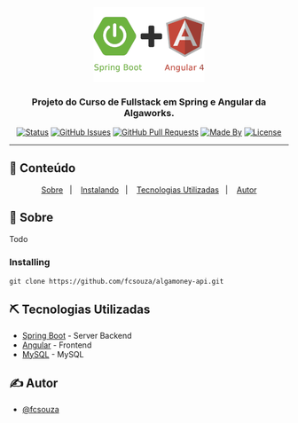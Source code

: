 <p align="center">
  <a href="" rel="noopener">
 <img width=200px src=".github/logo.png" alt="Project logo"></a>
</p>

<h3 align="center">Projeto do Curso de Fullstack em Spring e Angular da Algaworks.</h3>

<div align="center">

[![Status](https://img.shields.io/badge/status-active-success.svg)]()
[![GitHub Issues](https://img.shields.io/github/languages/count/fcsouza/algamoney-api)]()
[![GitHub Pull Requests](https://img.shields.io/github/last-commit/fcsouza/algamoney-api)]()
[![Made By](https://img.shields.io/badge/Made%20By-Fabricio%20Cavalcante-brightgreen)]()
[![License](https://img.shields.io/badge/license-MIT-blue.svg)](/LICENSE)

</div>

---

## 📝 Conteúdo
<p align="center">
<a href="#about">Sobre</a>&nbsp;&nbsp;&nbsp;|&nbsp;&nbsp;&nbsp;
<a href="#installing">Instalando</a>&nbsp;&nbsp;&nbsp;|&nbsp;&nbsp;&nbsp;
<a href="#built_using">Tecnologias Utilizadas</a>&nbsp;&nbsp;&nbsp;|&nbsp;&nbsp;&nbsp;
<a href="#authors">Autor</a>
</p>


## 🧐 Sobre <a name = "about"></a>
Todo
 
### Installing <a name = "installing"></a>

```
git clone https://github.com/fcsouza/algamoney-api.git

```

## ⛏️ Tecnologias Utilizadas <a name = "built_using"></a>

- [Spring Boot](https://spring.io/) - Server Backend
- [Angular](https://angular.io/) - Frontend
- [MySQL](https://www.mysql.com/) - MySQL


## ✍️ Autor <a name = "authors"></a>

- [@fcsouza](https://github.com/fcsouza)
